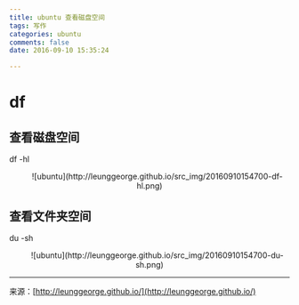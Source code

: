```yaml
---
title: ubuntu 查看磁盘空间
tags: 写作
categories: ubuntu
comments: false
date: 2016-09-10 15:35:24  

---
```


# df
## 查看磁盘空间

df -hl 
<div align=center> 
  ![ubuntu](http://leunggeorge.github.io/src_img/20160910154700-df-hl.png) 
</div> 

## 查看文件夹空间

du -sh  
<div align=center> 
  ![ubuntu](http://leunggeorge.github.io/src_img/20160910154700-du-sh.png) 
</div> 







---
<link rel="stylesheet" href="http://yandex.st/highlightjs/6.1/styles/default.min.css">
<script src="http://yandex.st/highlightjs/6.1/highlight.min.js"></script>
<script>
hljs.tabReplace = ' ';
hljs.initHighlightingOnLoad();
</script>


来源：[http://leunggeorge.github.io/](http://leunggeorge.github.io/)  